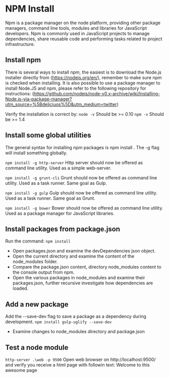 # NPM Install
Npm is a package manager on the node platform, providing other package managers, command line tools, modules and libraries for JavaScript developers.
Npm is commonly used in JavaScript projects to manage dependencies, share reusable code and performing tasks related to project infrastructure.

## Install npm
There is several ways to install npm, the easiest is to download the Node.js installer directly from (https://nodejs.org/en/), remember to make sure npm is checked when installing. It is also possible to use a package manager to install Node.JS and npm, please refer to the following repository for instructions: (https://github.com/nodejs/node-v0.x-archive/wiki/Installing-Node.js-via-package-manager?utm_source=%5Bdeliciuos%5D&utm_medium=twitter)

Verify the installation is correct by:
`node -v`
Should be >= 0.10
`npm -v`
Should be >= 1.4

## Install some global utilities
The general syntax for installing npm packages is npm install <package>. The -g flag will install something globally.

`npm install -g http-server`
Http server should now be offered as command line utility. Used as a simple web-server.

`npm install -g grunt-cli`
Grunt should now be offered as command line utility. Used as a task runner. Same goal as Gulp.

`npm install -g gulp`
Gulp should now be offered as command line utility. Used as a task runner. Same goal as Grunt.

`npm install -g bower`
Bower should now be offered as command line utility. Used as a package manager for JavaScript libraries.

## Install packages from package.json
Run the command:
`npm install`

* Open packages.json and examine the devDependencies json object.
* Open the current directory and examine the content of the node_modules folder.
* Compare the package.json content, directory node_modules content to the console output from npm.
* Open the various packages in node_modules and examine their packages.json, further recursive investigate how dependencies are loaded.

## Add a new package
Add the --save-dev flag to save a package as a dependency during development.
`npm install gulp-uglify --save-dev`

* Examine changes to node_modules directory and package.json

## Test a node module
`http-server .\web -p 9500`
Open web browser on http://localhost:9500/ and verify you receive a html page with followin text: Welcome to this awesome page